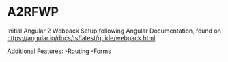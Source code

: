 # A2RFWP

Initial Angular 2 Webpack Setup following Angular Documentation, found on
https://angular.io/docs/ts/latest/guide/webpack.html

Additional Features:
    -Routing
    -Forms

